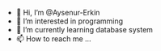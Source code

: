 - 👋 Hi, I’m @Aysenur-Erkin
- 👀 I’m interested in programming
- 🌱 I’m currently learning database system
- 📫 How to reach me ...
